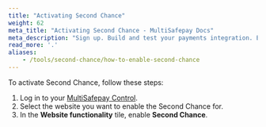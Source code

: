 ```yaml
---
title: "Activating Second Chance"
weight: 62
meta_title: "Activating Second Chance - MultiSafepay Docs"
meta_description: "Sign up. Build and test your payments integration. Explore our products and services. Use our API Reference, SDKs, and wrappers. Get support."
read_more: '.'
aliases:
    - /tools/second-chance/how-to-enable-second-chance
---
```


To activate Second Chance, follow these steps:

1. Log in to your [MultiSafepay Control](https://merchant.multisafepay.com).
2. Select the website you want to enable the Second Chance for.
3. In the **Website functionality** tile, enable **Second Chance**.
